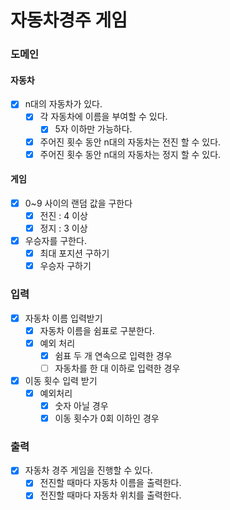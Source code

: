 # 자동차경주 게임

### 도메인
#### 자동차
- [x] n대의 자동차가 있다.
    - [x] 각 자동차에 이름을 부여할 수 있다.
      - [x] 5자 이하만 가능하다.
    - [x] 주어진 횟수 동안 n대의 자동차는 전진 할 수 있다.
    - [x] 주어진 횟수 동안 n대의 자동차는 정지 할 수 있다.

#### 게임
- [x] 0~9 사이의 랜덤 값을 구한다
  - [x] 전진 : 4 이상
  - [x] 정지 : 3 이상

- [x] 우승자를 구한다.
  - [x] 최대 포지션 구하기
  - [x] 우승자 구하기

### 입력
- [x] 자동차 이름 입력받기
  - [x] 자동차 이름을 쉼표로 구분한다.
  - [x] 예외 처리
    - [x] 쉼표 두 개 연속으로 입력한 경우
    - [ ] 자동차를 한 대 이하로 입력한 경우

- [x] 이동 횟수 입력 받기
  - [x] 예외처리
    - [x] 숫자 아닐 경우
    - [x] 이동 횟수가 0회 이하인 경우

### 출력
- [x] 자동차 경주 게임을 진행할 수 있다.
    - [x] 전진할 때마다 자동차 이름을 출력한다.
    - [x] 전진할 때마다 자동차 위치를 출력한다.
